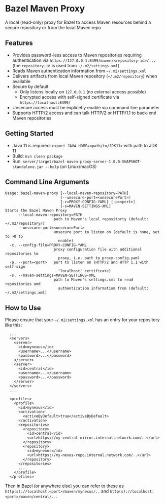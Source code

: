 # Bazel Maven Proxy
A local (read-only) proxy for Bazel to access Maven resources behind a secure repository or from the local Maven repo

## Features
* Provides password-less access to Maven repositories requiring authentication via `https://127.0.0.1:8499/maven/<repository-id>/...` (the `repository-id` is used from `~/.m2/settings.xml`)
* Reads Maven authentication information from `~/.m2/settings.xml`
* Delivers artifacts from local Maven repository (`~/.m2/repository`) when available
* Secure by default
    * Only listens locally on `127.0.0.1` (no external access possible)
    * Encrypted access with self-signed certificate via `https://localhost:8499/`
* Unsecure access must be explicetly enable via command line parameter
* Supports HTTP/2 access and can talk HTTP/2 or HTTP/1.1 to back-end Maven repositories

## Getting Started

* Java 11 is required: `export JAVA_HOME=<path/to/JDK11>` with path to JDK 11
* Build: `mvn clean package`
* Run: `server/target/bazel-maven-proxy-server-1.0.0-SNAPSHOT-standalone.jar --help` (on Linux/macOS)

## Command Line Arguments

```
Usage: bazel-maven-proxy [--local-maven-repository=PATH]
                         [--unsecure-port=<unsecurePort>]
                         [-c=PROXY-CONFIG-YAML] [-p=<port>]
                         [-s=MAVEN-SETTINGS-XML]
Starts the Bazel Maven Proxy
      --local-maven-repository=PATH
                      path to Maven's local repositorty (default: ~/.m2/repository/)
      --unsecure-port=<unsecurePort>
                      unsecure port to listen on (default is none, set to >0 to
                        enable)
  -c, --config-file=PROXY-CONFIG-YAML
                      proxy configuration file with additional repositories to
                        proxy, i.e. path to proxy-config.yaml
  -p, --port=<port>   port to listen on (HTTP/2 and HTTP 1.1 with self-sign
                        'localhost' certificate)
  -s, --maven-settings=MAVEN-SETTINGS-XML
                      path to Maven's settings.xml to read repositories and
                        authentication informatiom from (default: ~/.m2/settings.xml)
```

## How to Use

Please ensure that your `~/.m2/settings.xml` has an entry for your repository like this:
```
  ...
  <servers>
    <server>
      <id>mynexus</id>
      <username>...</username>
      <password>...</password>
    </server>
    <server>
      <id>central</id>
      <username>...</username>
      <password>...</password>
    </server>
  </servers>
  ...

  <profiles>
    <profile>
      <id>mynexus</id>
      <activation>
        <activeByDefault>true</activeByDefault>
      </activation>
      <repositories>
        <repository>
          <id>central</id>
          <url>https://my-central-mirror.internal.network.com/..</url>
        </repository>
        <repository>
          <id>mynexus</id>
          <url>https://my-nexus-repo.internal.network.com/..</url>
        </repository>
      </repositories>
      ...
    </profile>
  </profiles>
```

Then in Bazel (or anywhere else) you can refer to these as `http(s)://localhost:<port>/maven/mynexus/..` and `http(s)://localhost:<port>/maven/central/..`.
